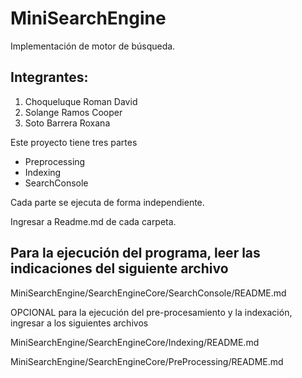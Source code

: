 # MiniSearchEngine
Implementación de motor de búsqueda.

Integrantes:
------------

1. Choqueluque Roman David
2. Solange Ramos Cooper
3. Soto Barrera Roxana

Este proyecto tiene tres partes

- Preprocessing
- Indexing
- SearchConsole

Cada parte se ejecuta de forma independiente. 

Ingresar a Readme.md de cada carpeta.

Para la ejecución del programa, leer las indicaciones del siguiente archivo
---------------------------------------------------------------------------

MiniSearchEngine/SearchEngineCore/SearchConsole/README.md




OPCIONAL para la ejecución del pre-procesamiento y la indexación, ingresar a los siguientes archivos

MiniSearchEngine/SearchEngineCore/Indexing/README.md

MiniSearchEngine/SearchEngineCore/PreProcessing/README.md

